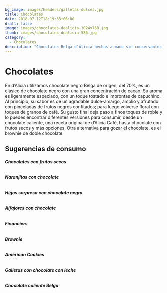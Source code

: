 ```yaml
---
bg_image: images/headers/galletas-dulces.jpg
title: Chocolates
date: 2018-07-12T18:19:33+06:00
draft: false
image: images/chocolates-dealicia-1024x768.jpg
thumb: images/chocolates-dealicia-586.jpg
category:
  - Chocolates
description: "Chocolates Belga d'Alicia hechas a mano sin conservantes. "
---
```

# Chocolates

En d’Alicia utilizamos chocolate negro Belga de origen, del 70%, es un clásico de chocolate negro con una gran concentración de cacao. Su aroma es ligeramente especiado, con un toque tostado e improntas de capuchino. Al principio, su sabor es de un agradable dulce-amargo, amplio y afrutado con pinceladas de frutos negros confitados; para luego volverse floral con toques de granos de café. Su gusto final deja paso a finos toques de roble y lo puedes encontrar diferentes versiones para consumir, desde un chocolate caliente, una receta original de d’Alicia Café, hasta chocolate con frutos secos y más opciones. Otra alternativa para gozar el chocolate, es el brownie de doble chocolate.

## Sugerencias de consumo

###### **Chocolates con frutos secos**

###### **Naranjitas con chocolate**

###### **Higos sorpresa con chocolate negro**

###### **Alfajores con chocolate**

###### **Financiers**

###### **Brownie**

###### **American Cookies**

###### **Galletas con chocolate con leche**

###### **Chocolate caliente Belga**